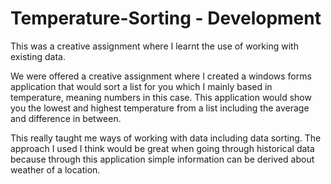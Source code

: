 # Temperature-Sorting - Development
This was a creative assignment where I learnt the use of working with existing data.

We were offered a creative assignment where I created a windows forms application that would sort a list for you which I mainly based in temperature, meaning numbers in this case. This application would show you the lowest and highest temperature from a list including the average and difference in between.

This really taught me ways of working with data including data sorting. The approach I used I think would be great when going through historical data because through this application simple information can be derived about weather of a location.